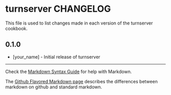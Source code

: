 turnserver CHANGELOG
====================

This file is used to list changes made in each version of the turnserver cookbook.

0.1.0
-----
- [your_name] - Initial release of turnserver

- - -
Check the [Markdown Syntax Guide](http://daringfireball.net/projects/markdown/syntax) for help with Markdown.

The [Github Flavored Markdown page](http://github.github.com/github-flavored-markdown/) describes the differences between markdown on github and standard markdown.
